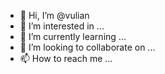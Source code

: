 - 👋 Hi, I’m @vulian
- 👀 I’m interested in ...
- 🌱 I’m currently learning ...
- 💞️ I’m looking to collaborate on ...
- 📫 How to reach me ...

<!---
vulian/vulian is a ✨ special ✨ repository because its `README.md` (this file) appears on your GitHub profile.
You can click the Preview link to take a look at your changes.
--->
